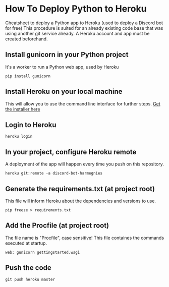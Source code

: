 # How To Deploy Python to Heroku
Cheatsheet to deploy a Python app to Heroku (used to deploy a Discord bot for free)
This procedure is suited for an already existing code base that was using another git service already.
A Heroku account and app must be created beforehand.

## Install gunicorn in your Python project 
It's a worker to run a Python web app, used by Heroku
```
pip install gunicorn
```

## Install Heroku on your local machine
This will allow you to use the command line interface for further steps.
[Get the installer here](https://devcenter.heroku.com/articles/getting-started-with-python#set-up)


## Login to Heroku
```
heroku login
```

## In your project, configure Heroku remote
A deployment of the app will happen every time you push on this repository.
```
heroku git:remote -a discord-bot-harmegnies
```

## Generate the requirements.txt (at project root)
This file will inform Heroku about the dependencies and versions to use.
```
pip freeze > requirements.txt
```

## Add the Procfile (at project root)
The file name is "Procfile", case sensitive!
This file containes the commands executed at startup.
```
web: gunicorn gettingstarted.wsgi
```

## Push the code
```
git push heroku master
```
